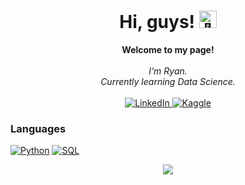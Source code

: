 <h1 align="center">Hi, guys! <img src="https://github.com/wervlad/wervlad/assets/24524555/766d336d-b87d-44ba-807c-c51de2bc6b4d" width="28px" alt="👋"></h1>

<p align="center">
    <b>Welcome to my page!</b><br><br>
    <i>
        I'm Ryan.<br>
        Currently learning Data Science.<br>
    </i><br>
    <a href="https://www.linkedin.com/in/ryan-toh-0541281a4">
        <img src="https://img.shields.io/badge/LinkedIn-blue?style=flat-square&logo=linkedin" alt="LinkedIn">
    </a>
    <a href="https://www.kaggle.com/bombomb">
        <img src="https://img.shields.io/badge/Kaggle-blue?style=flat-square&logo=kaggle" alt="Kaggle">
    </a>
</p>

### Languages
[![Python](https://img.shields.io/badge/python-black?style=for-the-badge&logo=python)](https://github.com/Bomb-omb)
[![SQL](https://img.shields.io/badge/sql-black?style=for-the-badge&logo=mysql)](https://github.com/Bomb-omb)

<p align="center">
  <a href="https://github.com/Bomb-omb">
    <img src="https://komarev.com/ghpvc/?username=wervlad&color=blue&style=flat)" />
  </a>
</p>

<!--

- 🔭 I’m currently working on ...
- 🌱 I’m currently learning ...
- 👯 I’m looking to collaborate on ...
- 🤔 I’m looking for help with ...
- 💬 Ask me about ...
- 📫 How to reach me: ...
- 😄 Pronouns: ...
- ⚡ Fun fact: ...

- 👋 Hi, I’m @Bomb-omb
- 👀 I’m interested in ...
- 🌱 I’m currently learning ...
- 💞️ I’m looking to collaborate on ...
- 📫 How to reach me ...


Bomb-omb/Bomb-omb is a ✨ special ✨ repository because its `README.md` (this file) appears on your GitHub profile.
You can click the Preview link to take a look at your changes.
--->
